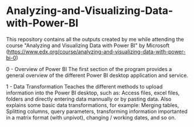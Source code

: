 # Analyzing-and-Visualizing-Data-with-Power-BI
This repository contains all the outputs created by me while attending the course "Analyzing and Visualizing Data with Power BI" 
by Microsoft (https://www.edx.org/course/analyzing-and-visualizing-data-with-power-bi-0)

0 - Overview of Power BI
The first section of the program provides a general overview of the different Power BI desktop application and service.

1 - Data Transformation
Teaches the different methods to upload information into the Power BI desktop, such as: Access files, excel files, folders and directly
entering data mannually or by pasting data.
Also explains some basic data transformations, for example: Merging tables, Splitting columns, query parameters, transforming information
importanted in a matrix format (with unpivot), changing / working dates, and so on.
